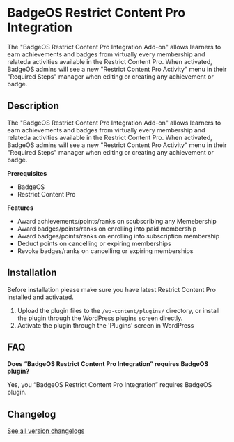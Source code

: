 # BadgeOS Restrict Content Pro Integration

The "BadgeOS Restrict Content Pro Integration Add-on" allows learners to earn achievements and badges from virtually every membership and relateda activities available in the Restrict Content Pro. When activated, BadgeOS admins will see a new "Restrict Content Pro Activity" menu in their "Required Steps" manager when editing or creating any achievement or badge.

## Description

The "BadgeOS Restrict Content Pro Integration Add-on" allows learners to earn achievements and badges from virtually every membership and relateda activities available in the Restrict Content Pro. When activated, BadgeOS admins will see a new "Restrict Content Pro Activity" menu in their "Required Steps" manager when editing or creating any achievement or badge.

**Prerequisites**

- BadgeOS
- Restrict Content Pro

**Features**

- Award achievements/points/ranks on scubscribing any Memebership 
- Award badges/points/ranks on enrolling into paid membership
- Award badges/points/ranks on enrolling into subscription membership
- Deduct points on cancelling or expiring memberships
- Revoke badges/ranks on cancelling or expiring memberships

## Installation

Before installation please make sure you have latest Restrict Content Pro installed and activated.

1. Upload the plugin files to the `/wp-content/plugins/` directory, or install the plugin through the WordPress plugins screen directly.
2. Activate the plugin through the 'Plugins' screen in WordPress

## FAQ

**Does “BadgeOS Restrict Content Pro Integration” requires BadgeOS plugin?**

Yes, you “BadgeOS Restrict Content Pro Integration” requires BadgeOS plugin.

## Changelog

[See all version changelogs](CHANGELOG.md)
